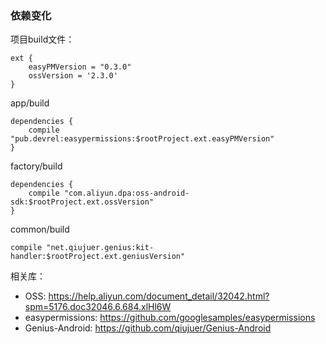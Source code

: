 ### 依赖变化

项目build文件：

```
ext {
    easyPMVersion = "0.3.0"
    ossVersion = '2.3.0'
}
```

app/build

```
dependencies {
    compile "pub.devrel:easypermissions:$rootProject.ext.easyPMVersion"
}
```


factory/build

```
dependencies {
    compile "com.aliyun.dpa:oss-android-sdk:$rootProject.ext.ossVersion"
}
```

common/build

```
compile "net.qiujuer.genius:kit-handler:$rootProject.ext.geniusVersion"
```



相关库：

- OSS: https://help.aliyun.com/document_detail/32042.html?spm=5176.doc32046.6.684.xlHl6W
- easypermissions: https://github.com/googlesamples/easypermissions
- Genius-Android: https://github.com/qiujuer/Genius-Android


